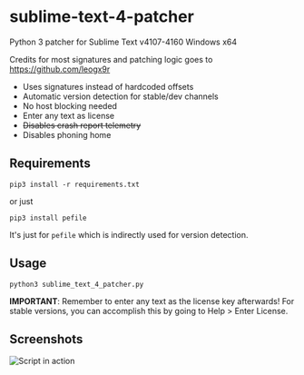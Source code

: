 # sublime-text-4-patcher
Python 3 patcher for Sublime Text v4107-4160 Windows x64

Credits for most signatures and patching logic goes to https://github.com/leogx9r

- Uses signatures instead of hardcoded offsets
- Automatic version detection for stable/dev channels
- No host blocking needed
- Enter any text as license
- ~~Disables crash report telemetry~~
- Disables phoning home

## Requirements

```pip3 install -r requirements.txt```

or just

```pip3 install pefile```

It's just for `pefile` which is indirectly used for version detection.

## Usage

```python3 sublime_text_4_patcher.py```

**IMPORTANT**: Remember to enter any text as the license key afterwards! For stable versions, you can accomplish this by going to Help > Enter License. 

## Screenshots

![Script in action](https://user-images.githubusercontent.com/16717153/147089101-ada1e8fe-e101-47f1-8548-1f7f6dfaa85d.png)
